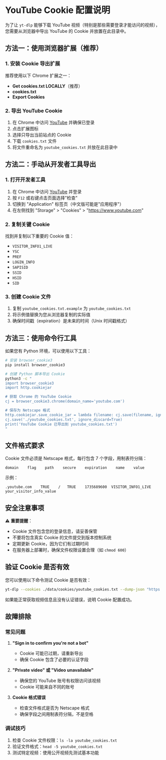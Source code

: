 # YouTube Cookie 配置说明

为了让 `yt-dlp` 能够下载 YouTube 视频（特别是那些需要登录才能访问的视频），您需要从浏览器中导出 YouTube 的 Cookie 并放置在此目录中。

## 方法一：使用浏览器扩展（推荐）

### 1. 安装 Cookie 导出扩展

推荐使用以下 Chrome 扩展之一：
- **Get cookies.txt LOCALLY**（推荐）
- **cookies.txt**
- **Export Cookies**

### 2. 导出 YouTube Cookie

1. 在 Chrome 中访问 [YouTube](https://www.youtube.com) 并确保已登录
2. 点击扩展图标
3. 选择只导出当前站点的 Cookie
4. 下载 `cookies.txt` 文件
5. 将文件重命名为 `youtube_cookies.txt` 并放在此目录中

## 方法二：手动从开发者工具导出

### 1. 打开开发者工具

1. 在 Chrome 中访问 [YouTube](https://www.youtube.com) 并登录
2. 按 `F12` 或右键点击页面选择"检查"
3. 切换到 "Application" 标签页（中文版可能是"应用程序"）
4. 在左侧找到 "Storage" > "Cookies" > "https://www.youtube.com"

### 2. 复制关键 Cookie

找到并复制以下重要的 Cookie 值：
- `VISITOR_INFO1_LIVE`
- `YSC`
- `PREF`
- `LOGIN_INFO`
- `SAPISID`
- `SSID`
- `HSID`
- `SID`

### 3. 创建 Cookie 文件

1. 复制 `youtube_cookies.txt.example` 为 `youtube_cookies.txt`
2. 将示例值替换为您从浏览器复制的实际值
3. 确保时间戳（expiration）是未来的时间（Unix 时间戳格式）

## 方法三：使用命令行工具

如果您有 Python 环境，可以使用以下工具：

```bash
# 安装 browser_cookie3
pip install browser_cookie3

# 创建 Python 脚本导出 Cookie
python3 -c "
import browser_cookie3
import http.cookiejar

# 获取 Chrome 的 YouTube Cookie
cj = browser_cookie3.chrome(domain_name='youtube.com')

# 保存为 Netscape 格式
http.cookiejar.save_cookie_jar = lambda filename: cj.save(filename, ignore_discard=True)
cj.save('./youtube_cookies.txt', ignore_discard=True)
print('YouTube Cookie 已导出到 youtube_cookies.txt')
"
```

## 文件格式要求

Cookie 文件必须是 Netscape 格式，每行包含 7 个字段，用制表符分隔：

```
domain    flag    path    secure    expiration    name    value
```

示例：
```
.youtube.com	TRUE	/	TRUE	1735689600	VISITOR_INFO1_LIVE	your_visitor_info_value
```

## 安全注意事项

⚠️ **重要提醒**：
- Cookie 文件包含您的登录信息，请妥善保管
- 不要将包含真实 Cookie 的文件提交到版本控制系统
- 定期更新 Cookie，因为它们有过期时间
- 在服务器上部署时，确保文件权限设置合理（如 `chmod 600`）

## 验证 Cookie 是否有效

您可以使用以下命令测试 Cookie 是否有效：

```bash
yt-dlp --cookies ./data/cookies/youtube_cookies.txt --dump-json "https://www.youtube.com/watch?v=test_video_id"
```

如果能正常获取视频信息且没有认证错误，说明 Cookie 配置成功。

## 故障排除

### 常见问题

1. **"Sign in to confirm you're not a bot"**
   - Cookie 可能已过期，请重新导出
   - 确保 Cookie 包含了必要的认证字段

2. **"Private video" 或 "Video unavailable"**
   - 确保您的 YouTube 账号有权限访问该视频
   - Cookie 可能来自不同的账号

3. **Cookie 格式错误**
   - 检查文件格式是否为 Netscape 格式
   - 确保字段之间用制表符分隔，不是空格

### 调试技巧

1. 检查 Cookie 文件权限：`ls -la youtube_cookies.txt`
2. 验证文件格式：`head -5 youtube_cookies.txt`
3. 测试特定视频：使用公开视频先测试基本功能